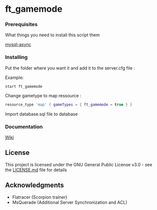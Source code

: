 # ft_gamemode

### Prerequisites

What things you need to install this script them

[mysql-async](https://github.com/brouznouf/fivem-mysql-async)

### Installing

Put the folder where you want it and add it to the server.cfg file :

Example:

```
start ft_gamemode
```

Change gametype to map ressource :

```lua
resource_type 'map' { gameTypes = { ft_gamemode = true } }
```

Import database.sql file to database


### Documentation

[Wiki](https://fivemtools.readme.io/)

## License

This project is licensed under the GNU General Public License v3.0 - see the [LICENSE.md](LICENSE.md) file for details

## Acknowledgments

* Flatracer (Scorpion trainer)
* MsQuerade (Additional Server Synchronization and ACL)

